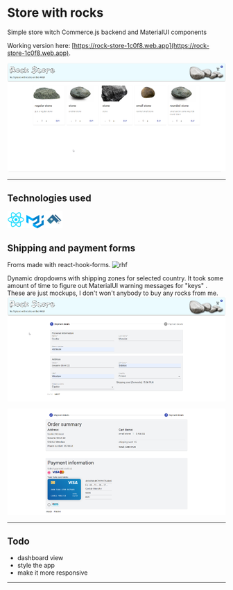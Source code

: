 # Store with rocks
Simple store witch Commerce.js backend and MaterialUI components

Working version here: [https://rock-store-1c0f8.web.app](https://rock-store-1c0f8.web.app).


![](img/dashboard.png)

---
## Technologies used
<img src="img/react-logo.png" alt="react logo" width="40px"/> <img src="img/material.png" alt="material logo" width="40px"/> <img src="img/commerce.jpg" alt="commerce logo" width="40px"/>

## Shipping and payment forms
Froms made with react-hook-forms. <img src='https://raw.githubusercontent.com/bluebill1049/react-hook-form/master/docs/logo.png' width='60px' alt='rhf'/>

Dynamic dropdowns with shipping zones for selected country. It took some amount of time to figure out MaterialUI warning messages for "keys" .
These are just mockups, I don't won't anybody to buy any rocks from me.  
![](img/form1.png)

![](img/form2.png)

---
## Todo
- dashboard view
- style the app
- make it more responsive
---
